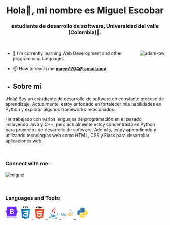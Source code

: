 
<h1 align="center">Hola👋, mi nombre es Miguel Escobar</h1>
<h3 align="center">estudiante de desarrollo de software, Universidad del valle (Colombia)🌟.</h3>

<br>

<p><img align="right" src="https://github.com/Adam-pw/Adam-pw/blob/main/animation_500_kxa883sd.gif" alt="adam-pw" /></p>


- 🌱 I’m currently learning Web Development and other programming languages

- 📫 How to reach me **maem1704@gmail.com**

- ## Sobre mí

¡Hola! Soy un estudiante de desarrollo de software en constante proceso de aprendizaje. Actualmente, estoy enfocado en fortalecer mis habilidades en Python y explorar algunos frameworks relacionados. 

He trabajado con varios lenguajes de programación en el pasado, incluyendo Java y C++, pero actualmente estoy concentrado en Python para proyectos de desarrollo de software. Además, estoy aprendiendo y utilizando tecnologías web como HTML, CSS y Flask para desarrollar aplicaciones web.


<br>

<h3 align="left">Connect with me:</h3>
<p align="left">
  <a href="https://www.instagram.com/miguel_escobar11/" target="blank"><img align="center"
      src="https://raw.githubusercontent.com/rahuldkjain/github-profile-readme-generator/master/src/images/icons/Social/instagram.svg"
      alt="miguel" height="30" width="40" /></a>
</p>

<br>

<h3 align="left">Languages and Tools:</h3>
<p align="left"> </a> <a href="https://getbootstrap.com" target="_blank" rel="noreferrer">
    <img src="https://raw.githubusercontent.com/devicons/devicon/master/icons/bootstrap/bootstrap-plain-wordmark.svg"
      alt="bootstrap" width="40" height="40" /></a> <a href="https://www.w3schools.com/css/" target="_blank"
    rel="noreferrer"> <img src="https://raw.githubusercontent.com/devicons/devicon/master/icons/css3/css3-original-wordmark.svg" alt="css3"
      width="40" height="40" /> </a> <a href="https://www.w3.org/html/" target="_blank" rel="noreferrer"> <img
      src="https://raw.githubusercontent.com/devicons/devicon/master/icons/html5/html5-original-wordmark.svg"
      alt="html5" width="40" height="40" /> </a> <a href="https://www.java.com" target="_blank" rel="noreferrer"> <img
      src="https://raw.githubusercontent.com/devicons/devicon/master/icons/java/java-original.svg" alt="java" width="40"
      height="40" /> <a href="https://www.mysql.com/" target="_blank" rel="noreferrer"> <img
      src="https://raw.githubusercontent.com/devicons/devicon/master/icons/mysql/mysql-original-wordmark.svg"
      alt="mysql" width="40" height="40" /> </a> </a> <a href="https://www.photoshop.com/en" target="_blank"
    rel="noreferrer"> <img <a href="https://www.python.org" target="_blank" rel="noreferrer"> <img
      src="https://raw.githubusercontent.com/devicons/devicon/master/icons/python/python-original.svg" alt="python"
      width="40" height="40" /> </a> 

<br>


